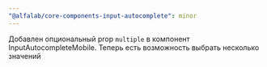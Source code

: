 ```yaml
---
"@alfalab/core-components-input-autocomplete": minor
---
```


Добавлен опциональный prop `multiple` в компонент InputAutocompleteMobile. Теперь есть возможность выбрать несколько значений
